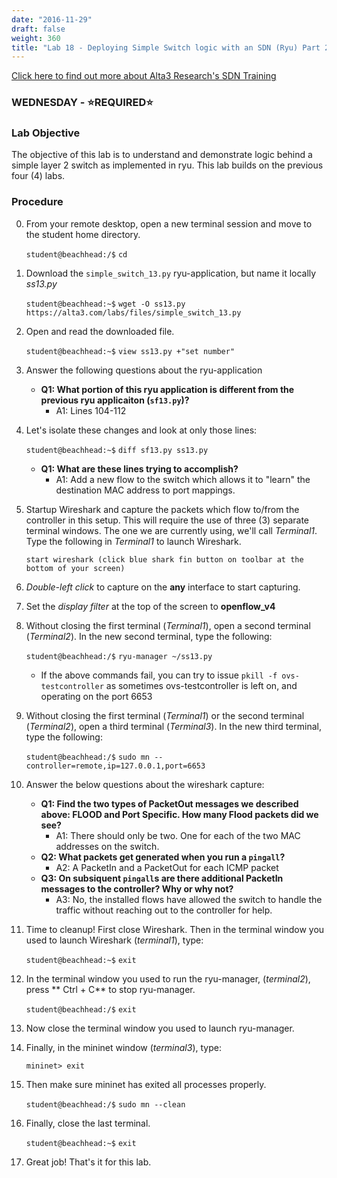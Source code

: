 ```yaml
---
date: "2016-11-29"
draft: false
weight: 360
title: "Lab 18 - Deploying Simple Switch logic with an SDN (Ryu) Part 2"
---
```

[Click here to find out more about Alta3 Research's SDN Training](https://alta3.com/courses/sdn)

### WEDNESDAY - &#x2B50;REQUIRED&#x2B50;

### Lab Objective
The objective of this lab is to understand and demonstrate logic behind a simple layer 2 switch as implemented in ryu. This lab builds on the previous four (4) labs.

### Procedure

0. From your remote desktop, open a new terminal session and move to the student home directory.

    `student@beachhead:/$` `cd`

0. Download the `simple_switch_13.py` ryu-application, but name it locally *ss13.py*

    `student@beachhead:~$` `wget -O ss13.py https://alta3.com/labs/files/simple_switch_13.py`
 
0. Open and read the downloaded file.

    `student@beachhead:~$` `view ss13.py +"set number"`

0. Answer the following questions about the ryu-application

    - **Q1: What portion of this ryu application is different from the previous ryu applicaiton (`sf13.py`)?**
      - A1: Lines 104-112

0. Let's isolate these changes and look at only those lines:

    `student@beachhead:~$` `diff sf13.py ss13.py`

    - **Q1: What are these lines trying to accomplish?**
      - A1: Add a new flow to the switch which allows it to "learn" the destination MAC address to port mappings.

0. Startup Wireshark and capture the packets which flow to/from the controller in this setup. This will require the use of three (3) separate terminal windows. The one we are currently using, we'll call *Terminal1*. Type the following in *Terminal1* to launch Wireshark.

    `start wireshark (click blue shark fin button on toolbar at the bottom of your screen)`
    
0. *Double-left click* to capture on the **any** interface to start capturing.

0. Set the *display filter* at the top of the screen to **openflow_v4**

0. Without closing the first terminal (*Terminal1*), open a second terminal (*Terminal2*). In the new second terminal, type the following:

    `student@beachhead:/$` `ryu-manager ~/ss13.py`
    
    - If the above commands fail, you can try to issue `pkill -f ovs-testcontroller` as sometimes ovs-testcontroller is left on, and operating on the port 6653

0. Without closing the first terminal (*Terminal1*) or the second terminal (*Terminal2*), open a third terminal (*Terminal3*). In the new third terminal, type the following:

    `student@beachhead:/$` `sudo mn --controller=remote,ip=127.0.0.1,port=6653`

0. Answer the below questions about the wireshark capture:


    - **Q1: Find the two types of PacketOut messages we described above: FLOOD and Port Specific. How many Flood packets did we see?**
      - A1: There should only be two.  One for each of the two MAC addresses on the switch.
    - **Q2: What packets get generated when you run a `pingall`?**
      - A2: A PacketIn and a PacketOut for each ICMP packet
    - **Q3: On subsiquent `pingall`s are there additional PacketIn messages to the controller? Why or why not?**
      - A3: No, the installed flows have allowed the switch to handle the traffic without reaching out to the controller for help.
      
0. Time to cleanup! First close Wireshark. Then in the terminal window you used to launch Wireshark (*terminal1*), type:

    `student@beachhead:~$` `exit`

0. In the terminal window you used to run the ryu-manager, (*terminal2*), press ** Ctrl + C** to stop ryu-manager.

    `student@beachhead:/$` `exit`

0. Now close the terminal window you used to launch ryu-manager.

0. Finally, in the mininet window (*terminal3*), type:

    `mininet> exit`
  
0. Then make sure mininet has exited all processes properly.

    `student@beachhead:/$` `sudo mn --clean`

0. Finally, close the last terminal.

    `student@beachhead:~$` `exit`
  
0. Great job! That's it for this lab.
